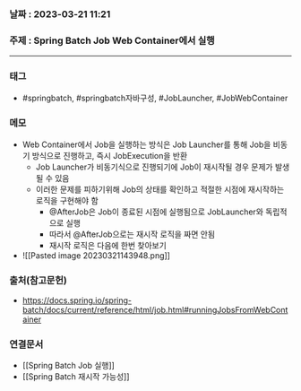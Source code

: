### 날짜 : 2023-03-21 11:21
### 주제 : Spring Batch Job Web Container에서 실행
---
### 태그
* #springbatch, #springbatch자바구성, #JobLauncher, #JobWebContainer

### 메모
* Web Container에서 Job을 실행하는 방식은 Job Launcher를 통해 Job을 비동기 방식으로 진행하고, 즉시 JobExecution을 반환
	* Job Launcher가 비동기식으로 진행되기에 Job이 재시작될 경우 문제가 발생될 수 있음
	* 이러한 문제를 피하기위해 Job의 상태를 확인하고 적절한 시점에 재시작하는 로직을 구현해야 함
		* @AfterJob은 Job이 종료된 시점에 실행됨으로 JobLauncher와 독립적으로 실행
		* 따라서 @AfterJob으로는 재시작 로직을 짜면 안됨
		* 재시작 로직은 다음에 한번 찾아보기
* ![[Pasted image 20230321143948.png]]

### 출처(참고문헌)
-  https://docs.spring.io/spring-batch/docs/current/reference/html/job.html#runningJobsFromWebContainer

### 연결문서
- [[Spring Batch Job 실행]]
- [[Spring Batch 재시작 가능성]]